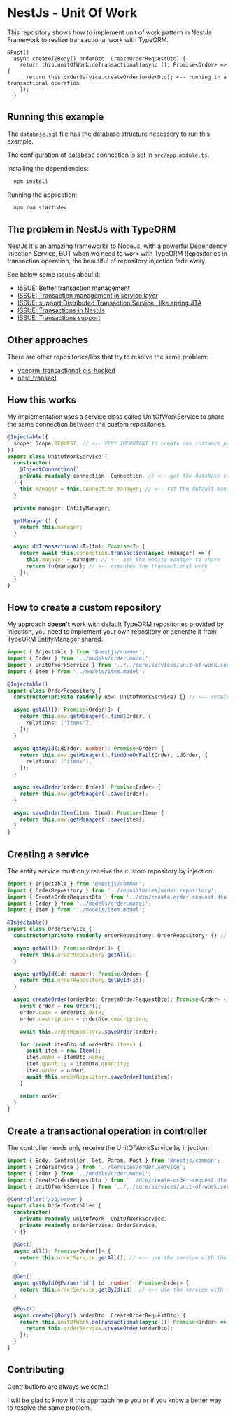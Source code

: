 
# NestJs - Unit Of Work

This repository shows how to implement unit of work pattern in NestJs Framework to realize transactional work with TypeORM.


```
@Post()
  async create(@Body() orderDto: CreateOrderRequestDto) {
    return this.unitOfWork.doTransactional(async (): Promise<Order> => { 
      return this.orderService.createOrder(orderDto); <-- running in a transactional operation
    });
  }
```


## Running this example

The `database.sql` file has the database structure necessery to run this example.

The configuration of database connection is set in `src/app.module.ts`.

Installing the dependencies:
```bash
  npm install
```
Running the application:

```bash
  npm run start:dev
```



## The problem in NestJs with TypeORM

NestJs it's an amazing frameworks to NodeJs, with a powerful Dependency Injection Service, BUT when we need to work with TypeORM Repositories in transaction operation, the beautiful of repository injection fade away.

See below some issues about it:

- [ISSUE: Better transaction management](https://github.com/nestjs/typeorm/issues/584)
- [ISSUE: Transaction management in service layer](https://github.com/nestjs/nest/issues/2609)
- [ISSUE: support Distributed Transaction Service , like spring JTA](https://github.com/nestjs/nest/issues/1220)
- [ISSUE: Transactions in NestJs](https://github.com/nestjs/typeorm/issues/57)
- [ISSUE: Transactions support](https://github.com/nestjs/typeorm/issues/108)


## Other approaches

There are other repositories/libs that try to resolve the same problem:

- [ypeorm-transactional-cls-hooked](https://github.com/odavid/typeorm-transactional-cls-hooked)
- [nest_transact](https://github.com/alphamikle/nest_transact)


## How this works

My implementation uses a service class called UnitOfWorkService to share the same connection between the custom repositories.

```typescript
@Injectable({
  scope: Scope.REQUEST, // <-- VERY IMPORTANT to create one instance per request
})
export class UnitOfWorkService {
  constructor(
    @InjectConnection()
    private readonly connection: Connection, // <-- get the database connection
  ) {
    this.manager = this.connection.manager; // <-- set the default manager
  }

  private manager: EntityManager;

  getManager() {
    return this.manager;
  }

  async doTransactional<T>(fn): Promise<T> {
    return await this.connection.transaction(async (manager) => {
      this.manager = manager; // <-- set the entity manager to share
      return fn(manager); // <-- executes the transactional work
    });
  }
}
```

## How to create a custom repository
My approach **doesn't** work with default TypeORM repositories provided by injection, you need to implement your own repository or generate it from TypeORM EntityManager shared.


```typescript
import { Injectable } from '@nestjs/common';
import { Order } from '../models/order.model';
import { UnitOfWorkService } from '../../core/services/unit-of-work.service';
import { Item } from '../models/item.model';

@Injectable()
export class OrderRepository {
  constructor(private readonly uow: UnitOfWorkService) {} // <-- receive the UnitOfWorkService with the manager

  async getAll(): Promise<Order[]> {
    return this.uow.getManager().find(Order, {
      relations: ['items'],
    });
  }

  async getById(idOrder: number): Promise<Order> {
    return this.uow.getManager().findOneOrFail(Order, idOrder, {
      relations: ['items'],
    });
  }

  async saveOrder(order: Order): Promise<Order> {
    return this.uow.getManager().save(order);
  }

  async saveOrderItem(item: Item): Promise<Item> {
    return this.uow.getManager().save(item);
  }
}
```

## Creating a service
The entity service must only receive the custom repository by injection:

```typescript
import { Injectable } from '@nestjs/common';
import { OrderRepository } from '../repositories/order.repository';
import { CreateOrderRequestDto } from '../dto/create-order-request.dto';
import { Order } from '../models/order.model';
import { Item } from '../models/item.model';

@Injectable()
export class OrderService {
  constructor(private readonly orderRepository: OrderRepository) {} // <-- the custo repo created before

  async getAll(): Promise<Order[]> {
    return this.orderRepository.getAll();
  }

  async getById(id: number): Promise<Order> {
    return this.orderRepository.getById(id);
  }

  async createOrder(orderDto: CreateOrderRequestDto): Promise<Order> {
    const order = new Order();
    order.date = orderDto.date;
    order.description = orderDto.description;

    await this.orderRepository.saveOrder(order);

    for (const itemDto of orderDto.items) {
      const item = new Item();
      item.name = itemDto.name;
      item.quantity = itemDto.quantity;
      item.order = order;
      await this.orderRepository.saveOrderItem(item);
    }

    return order;
  }
}
```



## Create a transactional operation in controller
The controller needs only receive the UnitOfWorkService by injection:

```typescript
import { Body, Controller, Get, Param, Post } from '@nestjs/common';
import { OrderService } from '../services/order.service';
import { Order } from '../models/order.model';
import { CreateOrderRequestDto } from '../dto/create-order-request.dto';
import { UnitOfWorkService } from '../../core/services/unit-of-work.service';

@Controller('/v1/order')
export class OrderController {
  constructor(
    private readonly unitOfWork: UnitOfWorkService,
    private readonly orderService: OrderService,
  ) {}

  @Get()
  async all(): Promise<Order[]> {
    return this.orderService.getAll(); // <-- use the service with the default (non-transactional) manager
  }

  @Get()
  async getById(@Param('id') id: number): Promise<Order> {
    return this.orderService.getById(id); // <-- use the service with the default (non-transactional) manager
  }

  @Post()
  async create(@Body() orderDto: CreateOrderRequestDto) {
    return this.unitOfWork.doTransactional(async (): Promise<Order> => { // <-- start a transaction operation
      return this.orderService.createOrder(orderDto);
    });
  }
}
```


## Contributing

Contributions are always welcome!

I will be glad to know if this approach help you or if you know a better way to resolve the same problem.

